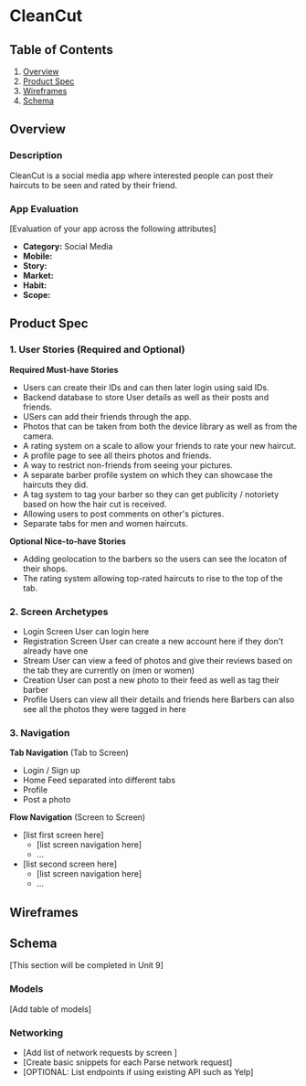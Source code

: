 # **CleanCut**

## Table of Contents
1. [Overview](#Overview)
1. [Product Spec](#Product-Spec)
1. [Wireframes](#Wireframes)
2. [Schema](#Schema)

## Overview
### Description
CleanCut is a social media app where interested people can post their haircuts to be seen and rated by their friend.

### App Evaluation
[Evaluation of your app across the following attributes]
- **Category:** Social Media
- **Mobile:**
- **Story:**
- **Market:**
- **Habit:**
- **Scope:**

## Product Spec

### 1. User Stories (Required and Optional)

**Required Must-have Stories**

* Users can create their IDs and can then later login using said IDs.
* Backend database to store User details as well as their posts and friends.
* USers can add their friends through the app.
* Photos that can be taken from both the device library as well as from the camera.
* A rating system on a scale to allow your friends to rate your new haircut.
* A profile page to see all theirs photos and friends.
* A way to restrict non-friends from seeing your pictures.
* A separate barber profile system on which they can showcase the haircuts they did.
* A tag system to tag your barber so they can get publicity / notoriety based on how the hair cut is received.
* Allowing users to post comments on other's pictures.
* Separate tabs for men and women haircuts.


**Optional Nice-to-have Stories**

* Adding geolocation to the barbers so the users can see the locaton of their shops.
* The rating system allowing top-rated haircuts to rise to the top of the tab.

### 2. Screen Archetypes

* Login Screen
      User can login here
* Registration Screen
      User can create a new account here if they don't already have one
* Stream 
      User can view a feed of photos and give their reviews based on the tab they are currently on (men or women)
* Creation
      User can post a new photo to their feed as well as tag their barber
* Profile
      Users can view all their details and friends here
      Barbers can also see all the photos they were tagged in here
        
### 3. Navigation

**Tab Navigation** (Tab to Screen)

* Login / Sign up
* Home Feed separated into different tabs
* Profile
* Post a photo

**Flow Navigation** (Screen to Screen)

* [list first screen here]
   * [list screen navigation here]
   * ...
* [list second screen here]
   * [list screen navigation here]
   * ...

## Wireframes

## Schema 
[This section will be completed in Unit 9]
### Models
[Add table of models]
### Networking
- [Add list of network requests by screen ]
- [Create basic snippets for each Parse network request]
- [OPTIONAL: List endpoints if using existing API such as Yelp]
